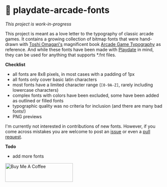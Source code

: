 # 👾 playdate-arcade-fonts

*This project is work-in-progress*

This project is meant as a love letter to the typography of classic arcade games. It contains a growing collection of bitmap fonts that were hand-drawn with [Toshi Omagari's](https://twitter.com/tosche_e) magnificent book [Arcade Game Typography](https://readonlymemory.vg/shop/book/arcade-game-typography/) as reference. And while these fonts have been made with [Playdate](https://play.date/) in mind, they can be used for anything that supports *.fnt files.

**Checklist**

- all fonts are 8x8 pixels, in most cases with a padding of 1px
- all fonts only cover basic latin characters
- most fonts have a limited character range (`[0-9A-Z]`, rarely including lowercase characters)
- complex fonts with colors have been excluded, some have been added as outlined or filled fonts
- typographic quality was no criteria for inclusion (and there are many bad fonts!)
- PNG previews

I'm currently not interested in contributions of new fonts. However, if you come across mistakes you are welcome to post an [issue](https://github.com/idleberg/playdate-arcade-fonts/issues) or even a [pull request](https://github.com/idleberg/playdate-arcade-fonts/pulls).

**Todo**

- add more fonts

<a href="https://www.buymeacoffee.com/idleberg" target="_blank"><img src="https://cdn.buymeacoffee.com/buttons/v2/default-yellow.png" alt="Buy Me A Coffee" style="height: 60px !important;width: 217px !important;" ></a>
